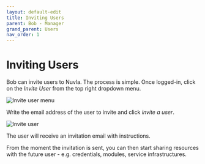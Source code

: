```yaml
---
layout: default-edit
title: Inviting Users
parent: Bob - Manager
grand_parent: Users
nav_order: 1
---
```


# Inviting Users

Bob can invite users to Nuvla. The process is simple. Once logged-in, click on the *Invite User* from the top right dropdown menu. 

![Invite user menu](/docs/assets/invite-user-menu.png)

Write the email address of the user to invite and click *invite a user*.

![Invite user](/docs/assets/invite-modal.png)

The user will receive an invitation email with instructions.

From the moment the invitation is sent, you can then start sharing resources with the future user - e.g. credentials, modules, service infrastructures.
